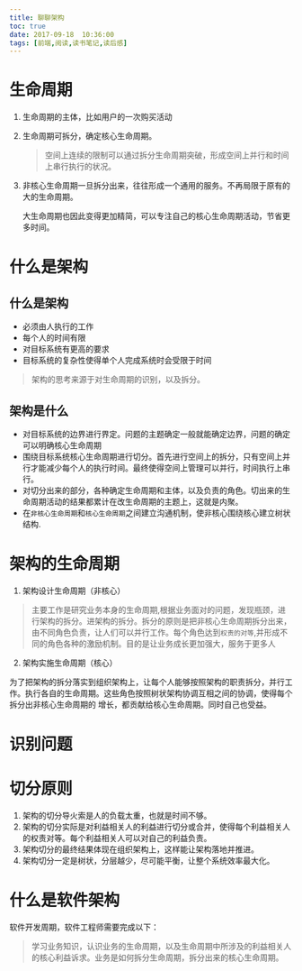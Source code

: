 ```yaml
---
title: 聊聊架构
toc: true
date: 2017-09-18  10:36:00
tags: [前端,阅读,读书笔记,读后感]
---
```


# 生命周期

1. 生命周期的主体，比如用户的一次购买活动

2. 生命周期可拆分，确定核心生命周期。
   >空间上连续的限制可以通过拆分生命周期突破，形成空间上并行和时间上串行执行的状况。

3. 非核心生命周期一旦拆分出来，往往形成一个通用的服务。不再局限于原有的大的生命周期。

   大生命周期也因此变得更加精简，可以专注自己的核心生命周期活动，节省更多时间。
   
# 什么是架构

## 什么是架构

* 必须由人执行的工作
* 每个人的时间有限
* 对目标系统有更高的要求
* 目标系统的复杂性使得单个人完成系统时会受限于时间

>架构的思考来源于对生命周期的识别，以及拆分。


## 架构是什么

* 对目标系统的边界进行界定。问题的主题确定一般就能确定边界，问题的确定可以明确核心生命周期
* 围绕目标系统核心生命周期进行切分。首先进行空间上的拆分，只有空间上并行才能减少每个人的执行时间。最终使得空间上管理可以并行，时间执行上串行。
* 对切分出来的部分，各种确定生命周期和主体，以及负责的角色。切出来的生命周期活动的结果都累计在改生命周期的主题上，这就是内聚。
* 在`非核心生命周期`和`核心生命周期`之间建立沟通机制，使非核心围绕核心建立树状结构.

# 架构的生命周期

1. 架构设计生命周期（非核心）

>主要工作是研究业务本身的生命周期,根据业务面对的问题，发现瓶颈，进行架构的拆分。进架构的拆分。拆分的原则是把非核心生命周期拆分出来，由不同角色负责，让人们可以并行工作。每个角色达到`权责的对等`,并形成不同的角色各种的激励机制。目的是让业务成长更加强大，服务于更多人

2. 架构实施生命周期（核心）

为了把架构的拆分落实到组织架构上，让每个人能够按照架构的职责拆分，并行工作。执行各自的生命周期。这些角色按照树状架构协调互相之间的协调，使得每个拆分出非核心生命周期的
增长，都贡献给核心生命周期。同时自己也受益。


# 识别问题

# 切分原则

1. 架构的切分导火索是人的负载太重，也就是时间不够。
2. 架构的切分实际是对利益相关人的利益进行切分或合并，使得每个利益相关人的权责对等。每个利益相关人可以对自己的利益负责。
3. 架构切分的最终结果体现在组织架构上，这样能让架构落地并推进。
4. 架构切分一定是树状，分层越少，尽可能平衡，让整个系统效率最大化。

# 什么是软件架构

软件开发周期，软件工程师需要完成以下：

> 学习业务知识，认识业务的生命周期，以及生命周期中所涉及的利益相关人的核心利益诉求。业务是如何拆分生命周期，拆分出来的核心生命周期。






